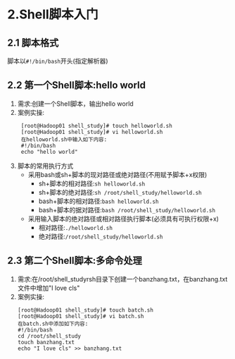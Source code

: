 # 2.Shell脚本入门
## 2.1 脚本格式
脚本以`#!/bin/bash`开头(指定解析器)
## 2.2 第一个Shell脚本:hello world
1. 需求:创建一个Shell脚本，输出hello world
2. 案例实操:
   ```
    [root@Hadoop01 shell_study]# touch helloworld.sh
    [root@Hadoop01 shell_study]# vi helloworld.sh
    在helloworld.sh中输入如下内容:
    #!/bin/bash
    echo "hello world"
   ```
3. 脚本的常用执行方式
   - 采用bash或sh+脚本的现对路径或绝对路径(不用赋予脚本+x权限)
     - sh+脚本的相对路径:`sh helloworld.sh`
     - sh+脚本的绝对路径:`sh /root/shell_study/helloworld.sh`
     - bash+脚本的相对路径:`bash helloworld.sh`
     - bash+脚本的据对路径:`bash /root/shell_study/helloworld.sh`
   - 采用输入脚本的绝对路径或相对路径执行脚本(必须具有可执行权限+x)
     - 相对路径:`./helloworld.sh`
     - 绝对路径:`/root/shell_study/helloworld.sh`
## 2.3 第二个Shell脚本:多命令处理
1. 需求:在/root/shell_studyrsh目录下创建一个banzhang.txt，在banzhang.txt文件中增加"I love cls"
2. 案例实操:
   ```
   [root@Hadoop01 shell_study]# touch batch.sh
   [root@Hadoop01 shell_study]# vi batch.sh 
   在batch.sh中添加如下内容:
   #!/bin/bash
   cd /root/shell_study
   touch banzhang.txt
   echo "I love cls" >> banzhang.txt
   ```